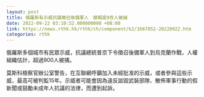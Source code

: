 ```yaml
---
layout: post
title: 俄羅斯有示威抗議徵召後備軍人　據報逾9百人被捕
date: 2022-09-22 03:10:52.000000000 +08:00
link: https://news.rthk.hk/rthk/ch/component/k2/1667852-20220922.htm
categories: rthk
---
```


俄羅斯多個城市有民眾示威，抗議總統普京下令徵召後備軍人到烏克蘭作戰，人權組織估計，超過900人被捕。

莫斯科檢察官辦公室警告，在互聯網呼籲加入未經批准的示威，或者參與這些示威，最高可被判監15年。示威者可能會因為違反詆毀武裝部隊、散佈軍事行動的假新聞或鼓勵未成年人抗議的法律，而遭到起訴。
